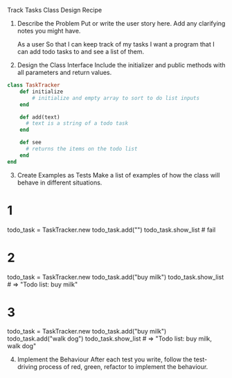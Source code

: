 Track Tasks Class Design Recipe
1. Describe the Problem
Put or write the user story here. Add any clarifying notes you might have.

    As a user
    So that I can keep track of my tasks
    I want a program that I can add todo tasks to and see a list of them.

2. Design the Class Interface
Include the initializer and public methods with all parameters and return values.

```ruby
class TaskTracker 
    def initialize
        # initialize and empty array to sort to do list inputs
    end

    def add(text)
      # text is a string of a todo task
    end

    def see
      # returns the items on the todo list
    end
end
``` 

3. Create Examples as Tests
Make a list of examples of how the class will behave in different situations.

# 1
todo_task = TaskTracker.new
todo_task.add("")
todo_task.show_list # fail

# 2
todo_task = TaskTracker.new
todo_task.add("buy milk")
todo_task.show_list # => "Todo list: buy milk"

# 3
todo_task = TaskTracker.new
todo_task.add("buy milk")
todo_task.add("walk dog")
todo_task.show_list # => "Todo list: buy milk, walk dog"


4. Implement the Behaviour
After each test you write, follow the test-driving process of red, green, refactor to implement the behaviour.